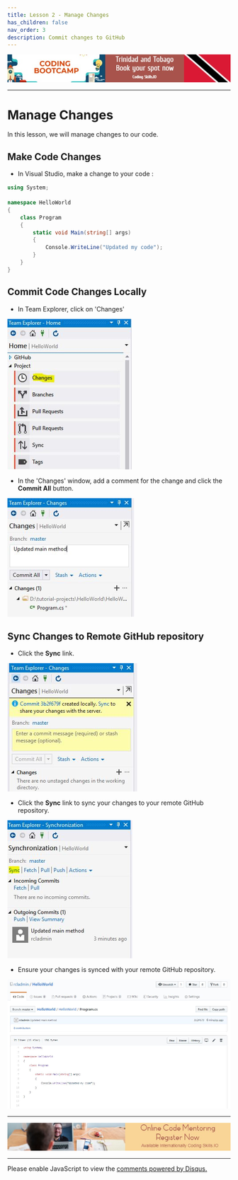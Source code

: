 ```yaml
---
title: Lesson 2 - Manage Changes
has_children: false
nav_order: 3
description: Commit changes to GitHub
---
```


[![ad](../img/bootcamp.jpg)](https://rclapp.com/bootcamp.html)

****

# Manage Changes

In this lesson, we will manage changes to our code.

## Make Code Changes

- In Visual Studio, make a change to your code :

```csharp
using System;

namespace HelloWorld
{
    class Program
    {
        static void Main(string[] args)
        {
            Console.WriteLine("Updated my code");
        }
    }
}
```

## Commit Code Changes Locally

- In Team Explorer, click on 'Changes'

![img](../img/changes.JPG)

- In the 'Changes' window, add a comment for the change and click the **Commit All** button.

![img](../img/changes2.JPG)

## Sync Changes to Remote GitHub repository

- Click the **Sync** link.

![img](../img/changes3.JPG)

- Click the **Sync** link to sync your changes to your remote GitHub repository.

![img](../img/changes4.JPG)

- Ensure your changes is synced with your remote GitHub repository.

![img](../img/changes5.JPG)

****

[![ad](../img/online-mentoring.jpg)](https://rclapp.com/mentors.html)

****

<div id="disqus_thread"></div>
<script>
var disqus_config = function () {
this.page.url = 'https://github.tutorial.rclapp.com/lessons/lesson2.html';
this.page.identifier = 'f02-02'; 
};
(function() { 
var d = document, s = d.createElement('script');
s.src = 'https://coding-skills-io.disqus.com/embed.js';
s.setAttribute('data-timestamp', +new Date());
(d.head || d.body).appendChild(s);
})();
</script>
<noscript>Please enable JavaScript to view the <a href="https://disqus.com/?ref_noscript">comments powered by Disqus.</a></noscript>



